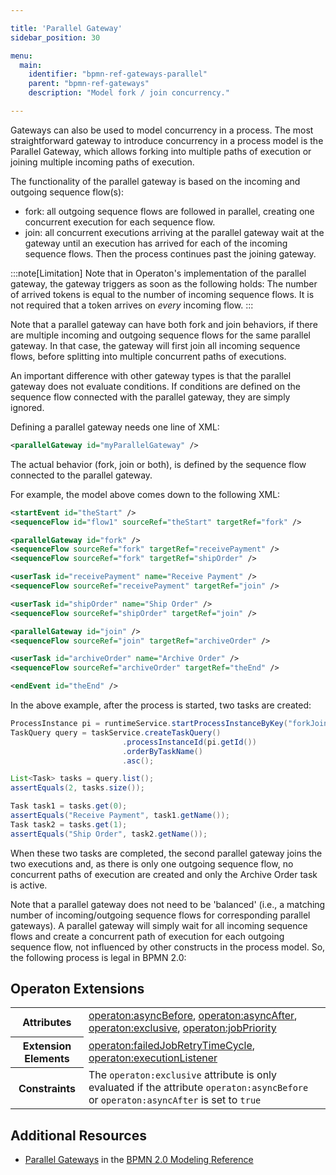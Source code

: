 ```yaml
---

title: 'Parallel Gateway'
sidebar_position: 30

menu:
  main:
    identifier: "bpmn-ref-gateways-parallel"
    parent: "bpmn-ref-gateways"
    description: "Model fork / join concurrency."

---
```



Gateways can also be used to model concurrency in a process. The most straightforward gateway to introduce concurrency in a process model is the Parallel Gateway, which allows forking into multiple paths of execution or joining multiple incoming paths of execution.

<div data-bpmn-diagram="../bpmn/parallel-gateway"></div>

The functionality of the parallel gateway is based on the incoming and outgoing sequence flow(s):

*   fork: all outgoing sequence flows are followed in parallel, creating one concurrent execution for each sequence flow.
*   join: all concurrent executions arriving at the parallel gateway wait at the gateway until an execution has arrived for each of the incoming sequence flows. Then the process continues past the joining gateway.

:::note[Limitation]
  Note that in Operaton's implementation of the parallel gateway, the gateway triggers as soon as the following holds: The number of arrived tokens is equal to the number of incoming sequence flows. It is not required that a token arrives on *every* incoming flow.
:::

Note that a parallel gateway can have both fork and join behaviors, if there are multiple incoming and outgoing sequence flows for the same parallel gateway. In that case, the gateway will first join all incoming sequence flows, before splitting into multiple concurrent paths of executions.

An important difference with other gateway types is that the parallel gateway does not evaluate conditions. If conditions are defined on the sequence flow connected with the parallel gateway, they are simply ignored.

Defining a parallel gateway needs one line of XML:

```xml
<parallelGateway id="myParallelGateway" />
```

The actual behavior (fork, join or both), is defined by the sequence flow connected to the parallel gateway.

For example, the model above comes down to the following XML:

```xml
<startEvent id="theStart" />
<sequenceFlow id="flow1" sourceRef="theStart" targetRef="fork" />

<parallelGateway id="fork" />
<sequenceFlow sourceRef="fork" targetRef="receivePayment" />
<sequenceFlow sourceRef="fork" targetRef="shipOrder" />

<userTask id="receivePayment" name="Receive Payment" />
<sequenceFlow sourceRef="receivePayment" targetRef="join" />

<userTask id="shipOrder" name="Ship Order" />
<sequenceFlow sourceRef="shipOrder" targetRef="join" />

<parallelGateway id="join" />
<sequenceFlow sourceRef="join" targetRef="archiveOrder" />

<userTask id="archiveOrder" name="Archive Order" />
<sequenceFlow sourceRef="archiveOrder" targetRef="theEnd" />

<endEvent id="theEnd" />
```

In the above example, after the process is started, two tasks are created:

```java
ProcessInstance pi = runtimeService.startProcessInstanceByKey("forkJoin");
TaskQuery query = taskService.createTaskQuery()
                         .processInstanceId(pi.getId())
                         .orderByTaskName()
                         .asc();

List<Task> tasks = query.list();
assertEquals(2, tasks.size());

Task task1 = tasks.get(0);
assertEquals("Receive Payment", task1.getName());
Task task2 = tasks.get(1);
assertEquals("Ship Order", task2.getName());
```

When these two tasks are completed, the second parallel gateway joins the two executions and, as there is only one outgoing sequence flow, no concurrent paths of execution are created and only the Archive Order task is active.

Note that a parallel gateway does not need to be 'balanced' (i.e., a matching number of incoming/outgoing sequence flows for corresponding parallel gateways). A parallel gateway will simply wait for all incoming sequence flows and create a concurrent path of execution for each outgoing sequence flow, not influenced by other constructs in the process model. So, the following process is legal in BPMN 2.0:

<div data-bpmn-diagram="../bpmn/parallel-gateway-unbalanced"></div>


## Operaton Extensions

<table class="table table-striped">
  <tr>
    <th>Attributes</th>
    <td>
      <a href="../reference/bpmn20/custom-extensions/extension-attributes.md#asyncbefore">operaton:asyncBefore</a>,
      <a href="../reference/bpmn20/custom-extensions/extension-attributes.md#asyncafter">operaton:asyncAfter</a>,
      <a href="../reference/bpmn20/custom-extensions/extension-attributes.md#exclusive">operaton:exclusive</a>,
      <a href="../reference/bpmn20/custom-extensions/extension-attributes.md#jobpriority">operaton:jobPriority</a>
   </td>
  </tr>
  <tr>
    <th>Extension Elements</th>
    <td>
      <a href="../reference/bpmn20/custom-extensions/extension-elements.md#failedjobretrytimecycle">operaton:failedJobRetryTimeCycle</a>,
      <a href="../reference/bpmn20/custom-extensions/extension-elements.md#executionlistener">operaton:executionListener</a>
    </td>
  </tr>
  <tr>
    <th>Constraints</th>
    <td>
      The <code>operaton:exclusive</code> attribute is only evaluated if the attribute
      <code>operaton:asyncBefore</code> or <code>operaton:asyncAfter</code> is set to <code>true</code>
    </td>
  </tr>
</table>


## Additional Resources

*   [Parallel Gateways](http://operaton.org/bpmn/reference.html#gateways-parallel-gateways) in the [BPMN 2.0 Modeling Reference](http://operaton.org/bpmn/reference.html)
